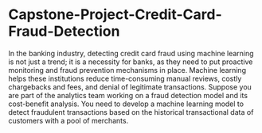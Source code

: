 # Capstone-Project-Credit-Card-Fraud-Detection
In the banking industry, detecting credit card fraud using machine learning is not just a trend; it is a necessity for banks, as they need to put proactive monitoring and fraud prevention mechanisms in place. Machine learning helps these institutions reduce time-consuming manual reviews, costly chargebacks and fees, and denial of legitimate transactions.  Suppose you are part of the analytics team working on a fraud detection model and its cost-benefit analysis. You need to develop a machine learning model to detect fraudulent transactions based on the historical transactional data of customers with a pool of merchants.
